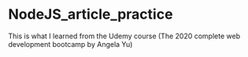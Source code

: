 # NodeJS_article_practice

This is what I learned from the Udemy course (The 2020 complete web development bootcamp by Angela Yu)
